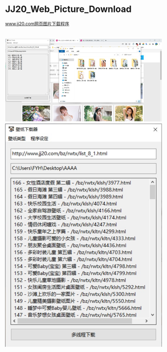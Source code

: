 # JJ20_Web_Picture_Download
www.jj20.com网页图片下载程序

<h1 align="center">
	<img src="test1.jpg" alt="">
	<img src="test2.jpg" alt="">
	<br>
</h1>

